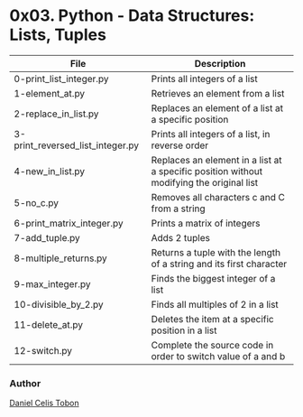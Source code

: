 # 0x03. Python - Data Structures: Lists, Tuples

| File | Description |
| ------ | ------ |
| 0-print_list_integer.py | Prints all integers of a list |
| 1-element_at.py | Retrieves an element from a list |
| 2-replace_in_list.py | Replaces an element of a list at a specific position |
| 3-print_reversed_list_integer.py | Prints all integers of a list, in reverse order |
| 4-new_in_list.py | Replaces an element in a list at a specific position without modifying the original list |
| 5-no_c.py | Removes all characters c and C from a string |
| 6-print_matrix_integer.py | Prints a matrix of integers |
| 7-add_tuple.py | Adds 2 tuples |
| 8-multiple_returns.py | Returns a tuple with the length of a string and its first character |
| 9-max_integer.py | Finds the biggest integer of a list |
| 10-divisible_by_2.py | Finds all multiples of 2 in a list |
| 11-delete_at.py | Deletes the item at a specific position in a list |
| 12-switch.py | Complete the source code in order to switch value of a and b |

### Author
[Daniel Celis Tobon](https://github.com/danicelistobon)
